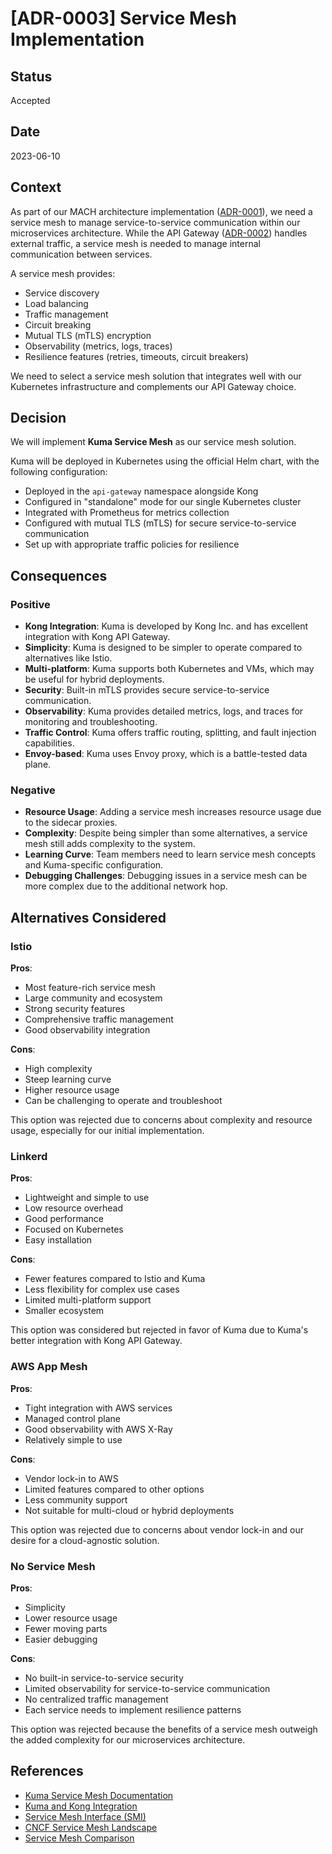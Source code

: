 # [ADR-0003] Service Mesh Implementation

## Status

Accepted

## Date

2023-06-10

## Context

As part of our MACH architecture implementation ([ADR-0001](0001-adopt-mach-architecture.md)), we need a service mesh to manage service-to-service communication within our microservices architecture. While the API Gateway ([ADR-0002](0002-api-gateway-selection.md)) handles external traffic, a service mesh is needed to manage internal communication between services.

A service mesh provides:
- Service discovery
- Load balancing
- Traffic management
- Circuit breaking
- Mutual TLS (mTLS) encryption
- Observability (metrics, logs, traces)
- Resilience features (retries, timeouts, circuit breakers)

We need to select a service mesh solution that integrates well with our Kubernetes infrastructure and complements our API Gateway choice.

## Decision

We will implement **Kuma Service Mesh** as our service mesh solution.

Kuma will be deployed in Kubernetes using the official Helm chart, with the following configuration:

- Deployed in the `api-gateway` namespace alongside Kong
- Configured in "standalone" mode for our single Kubernetes cluster
- Integrated with Prometheus for metrics collection
- Configured with mutual TLS (mTLS) for secure service-to-service communication
- Set up with appropriate traffic policies for resilience

## Consequences

### Positive

- **Kong Integration**: Kuma is developed by Kong Inc. and has excellent integration with Kong API Gateway.
- **Simplicity**: Kuma is designed to be simpler to operate compared to alternatives like Istio.
- **Multi-platform**: Kuma supports both Kubernetes and VMs, which may be useful for hybrid deployments.
- **Security**: Built-in mTLS provides secure service-to-service communication.
- **Observability**: Kuma provides detailed metrics, logs, and traces for monitoring and troubleshooting.
- **Traffic Control**: Kuma offers traffic routing, splitting, and fault injection capabilities.
- **Envoy-based**: Kuma uses Envoy proxy, which is a battle-tested data plane.

### Negative

- **Resource Usage**: Adding a service mesh increases resource usage due to the sidecar proxies.
- **Complexity**: Despite being simpler than some alternatives, a service mesh still adds complexity to the system.
- **Learning Curve**: Team members need to learn service mesh concepts and Kuma-specific configuration.
- **Debugging Challenges**: Debugging issues in a service mesh can be more complex due to the additional network hop.

## Alternatives Considered

### Istio

**Pros**:
- Most feature-rich service mesh
- Large community and ecosystem
- Strong security features
- Comprehensive traffic management
- Good observability integration

**Cons**:
- High complexity
- Steep learning curve
- Higher resource usage
- Can be challenging to operate and troubleshoot

This option was rejected due to concerns about complexity and resource usage, especially for our initial implementation.

### Linkerd

**Pros**:
- Lightweight and simple to use
- Low resource overhead
- Good performance
- Focused on Kubernetes
- Easy installation

**Cons**:
- Fewer features compared to Istio and Kuma
- Less flexibility for complex use cases
- Limited multi-platform support
- Smaller ecosystem

This option was considered but rejected in favor of Kuma due to Kuma's better integration with Kong API Gateway.

### AWS App Mesh

**Pros**:
- Tight integration with AWS services
- Managed control plane
- Good observability with AWS X-Ray
- Relatively simple to use

**Cons**:
- Vendor lock-in to AWS
- Limited features compared to other options
- Less community support
- Not suitable for multi-cloud or hybrid deployments

This option was rejected due to concerns about vendor lock-in and our desire for a cloud-agnostic solution.

### No Service Mesh

**Pros**:
- Simplicity
- Lower resource usage
- Fewer moving parts
- Easier debugging

**Cons**:
- No built-in service-to-service security
- Limited observability for service-to-service communication
- No centralized traffic management
- Each service needs to implement resilience patterns

This option was rejected because the benefits of a service mesh outweigh the added complexity for our microservices architecture.

## References

- [Kuma Service Mesh Documentation](https://kuma.io/docs/)
- [Kuma and Kong Integration](https://konghq.com/blog/kuma-service-mesh-kong-api-gateway)
- [Service Mesh Interface (SMI)](https://smi-spec.io/)
- [CNCF Service Mesh Landscape](https://landscape.cncf.io/card-mode?category=service-mesh)
- [Service Mesh Comparison](https://servicemesh.es/)

